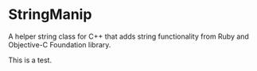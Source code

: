 StringManip
===========

A helper string class for C++ that adds string functionality from Ruby and Objective-C Foundation library.

This is a test.
